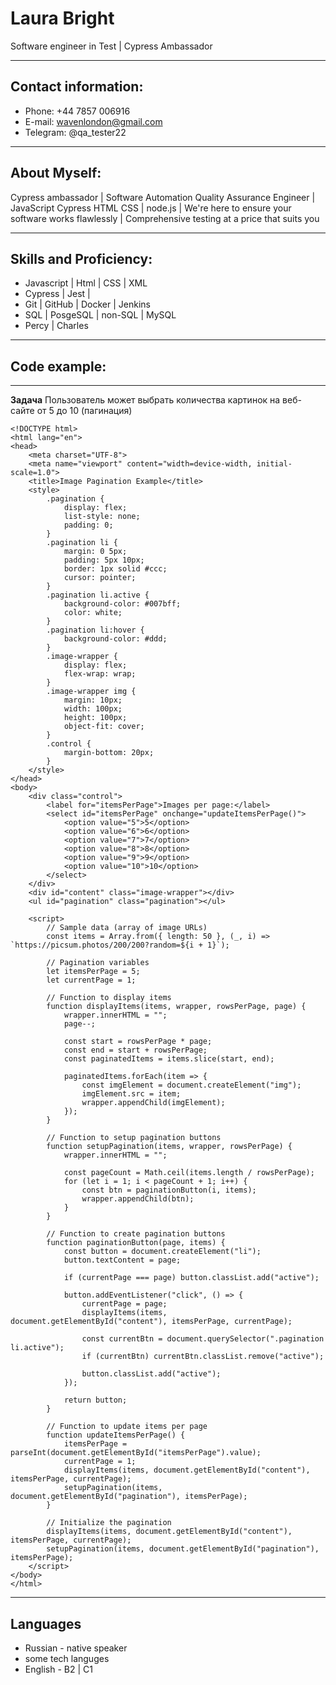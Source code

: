 # Laura Bright

Software engineer in Test | Cypress Ambassador  

---

## Contact information:

- Phone: +44 7857 006916
- E-mail: wavenlondon@gmail.com
- Telegram: @qa_tester22

---

## About Myself:

Cypress ambassador | Software Automation Quality Assurance Engineer | JavaScript Cypress HTML CSS | node.js | We're here to ensure your software works flawlessly | Comprehensive testing at a price that suits you

---

## Skills and Proficiency:

- Javascript | Html | CSS | XML
- Cypress | Jest | 
- Git | GitHub | Docker | Jenkins
- SQL | PosgeSQL | non-SQL | MySQL
- Percy | Charles 

---

## Code example:

---

**Задача**
Пользователь может выбрать количества картинок на веб-сайте от 5 до 10 (пагинация)

```
<!DOCTYPE html>
<html lang="en">
<head>
    <meta charset="UTF-8">
    <meta name="viewport" content="width=device-width, initial-scale=1.0">
    <title>Image Pagination Example</title>
    <style>
        .pagination {
            display: flex;
            list-style: none;
            padding: 0;
        }
        .pagination li {
            margin: 0 5px;
            padding: 5px 10px;
            border: 1px solid #ccc;
            cursor: pointer;
        }
        .pagination li.active {
            background-color: #007bff;
            color: white;
        }
        .pagination li:hover {
            background-color: #ddd;
        }
        .image-wrapper {
            display: flex;
            flex-wrap: wrap;
        }
        .image-wrapper img {
            margin: 10px;
            width: 100px;
            height: 100px;
            object-fit: cover;
        }
        .control {
            margin-bottom: 20px;
        }
    </style>
</head>
<body>
    <div class="control">
        <label for="itemsPerPage">Images per page:</label>
        <select id="itemsPerPage" onchange="updateItemsPerPage()">
            <option value="5">5</option>
            <option value="6">6</option>
            <option value="7">7</option>
            <option value="8">8</option>
            <option value="9">9</option>
            <option value="10">10</option>
        </select>
    </div>
    <div id="content" class="image-wrapper"></div>
    <ul id="pagination" class="pagination"></ul>

    <script>
        // Sample data (array of image URLs)
        const items = Array.from({ length: 50 }, (_, i) => `https://picsum.photos/200/200?random=${i + 1}`);

        // Pagination variables
        let itemsPerPage = 5;
        let currentPage = 1;

        // Function to display items
        function displayItems(items, wrapper, rowsPerPage, page) {
            wrapper.innerHTML = "";
            page--;

            const start = rowsPerPage * page;
            const end = start + rowsPerPage;
            const paginatedItems = items.slice(start, end);

            paginatedItems.forEach(item => {
                const imgElement = document.createElement("img");
                imgElement.src = item;
                wrapper.appendChild(imgElement);
            });
        }

        // Function to setup pagination buttons
        function setupPagination(items, wrapper, rowsPerPage) {
            wrapper.innerHTML = "";

            const pageCount = Math.ceil(items.length / rowsPerPage);
            for (let i = 1; i < pageCount + 1; i++) {
                const btn = paginationButton(i, items);
                wrapper.appendChild(btn);
            }
        }

        // Function to create pagination buttons
        function paginationButton(page, items) {
            const button = document.createElement("li");
            button.textContent = page;

            if (currentPage === page) button.classList.add("active");

            button.addEventListener("click", () => {
                currentPage = page;
                displayItems(items, document.getElementById("content"), itemsPerPage, currentPage);

                const currentBtn = document.querySelector(".pagination li.active");
                if (currentBtn) currentBtn.classList.remove("active");

                button.classList.add("active");
            });

            return button;
        }

        // Function to update items per page
        function updateItemsPerPage() {
            itemsPerPage = parseInt(document.getElementById("itemsPerPage").value);
            currentPage = 1;
            displayItems(items, document.getElementById("content"), itemsPerPage, currentPage);
            setupPagination(items, document.getElementById("pagination"), itemsPerPage);
        }

        // Initialize the pagination
        displayItems(items, document.getElementById("content"), itemsPerPage, currentPage);
        setupPagination(items, document.getElementById("pagination"), itemsPerPage);
    </script>
</body>
</html>

```

---

## Languages

- Russian - native speaker
- some tech languges 
- English - B2 | C1
